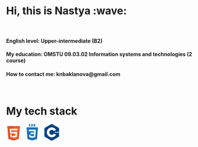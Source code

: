 <h1>Hi, this is Nastya :wave:</h1>
<br>
<h4>English level: Upper-intermediate (B2)</h4>

<h4>My education: OMSTU 09.03.02 Information systems and technologies (2 course)</h4>
<h4>How to contact me: knbaklanova@gmail.com</h4>
<br>

<h1>My tech stack</h1>
<div>
  <img src="https://github.com/devicons/devicon/blob/master/icons/html5/html5-original.svg" title="HTML5" alt="HTML" width="40" height="40"/>&nbsp;
  <img src="https://github.com/devicons/devicon/blob/master/icons/css3/css3-plain-wordmark.svg" title="CSS3" alt="CSS" width="45" height="45"/>&nbsp;
  <img src="https://github.com/devicons/devicon/blob/e1e71358efd844876dfc3217aa6429957ad92bc8/icons/cplusplus/cplusplus-plain.svg" title="CSS3" alt="CSS" width="45" height="45"/>&nbsp;
</div>
